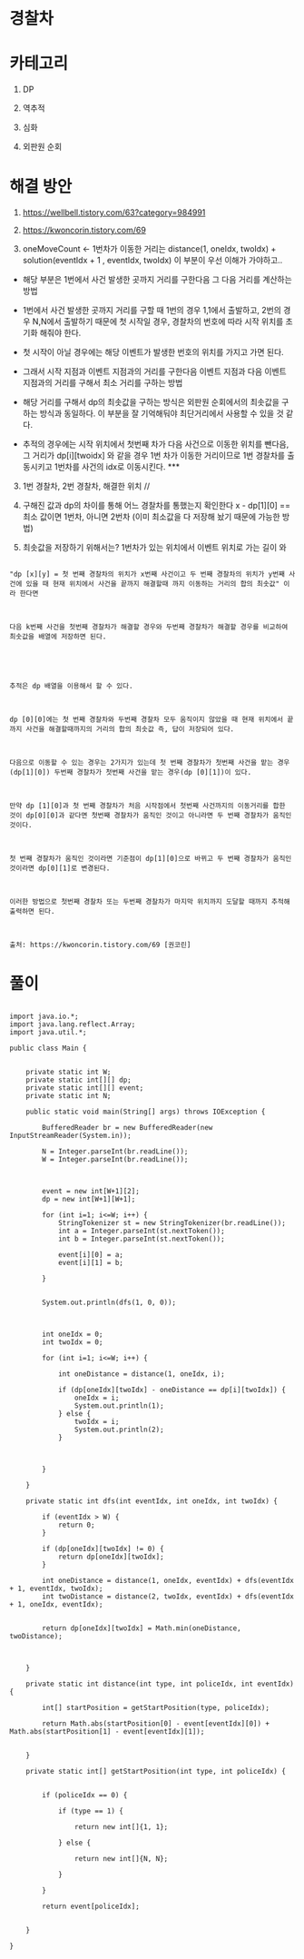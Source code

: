 # 경찰차

# 카테고리

1. DP

2. 역추적

3. 심화

4. 외판원 순회

# 해결 방안

1. https://wellbell.tistory.com/63?category=984991

2. https://kwoncorin.tistory.com/69

1. oneMoveCount <- 1번차가 이동한 거리는 distance(1, oneIdx, twoIdx) + solution(eventIdx + 1 , eventIdx, twoIdx) 이 부분이 우선 이해가 가야하고.. 

- 해당 부분은 1번에서 사건 발생한 곳까지 거리를 구한다음 그 다음 거리를 계산하는 방법 

- 1번에서 사건 발생한 곳까지 거리를 구할 때 1번의 경우 1,1에서 출발하고, 2번의 경우 N,N에서 출발하기 때문에 첫 시작일 경우, 경찰차의 번호에 따라 시작 위치를 초기화 해줘야 한다.

- 첫 시작이 아닐 경우에는 해당 이벤트가 발생한 번호의 위치를 가지고 가면 된다.

- 그래서 시작 지점과 이벤트 지점과의 거리를 구한다음 이벤트 지점과 다음 이벤트 지점과의 거리를 구해서 최소 거리를 구하는 방법

- 해당 거리를 구해서 dp의 최솟값을 구하는 방식은 외판원 순회에서의 최솟값을 구하는 방식과 동일하다. 이 부분을 잘 기억해둬야 최단거리에서 사용할 수 있을 것 같다.

- 추적의 경우에는 시작 위치에서 첫번째 차가 다음 사건으로 이동한 위치를 뺀다음, 그 거리가 dp[i][twoidx] 와 같을 경우 1번 차가 이동한 거리이므로 1번 경찰차를 출동시키고 1번차를 사건의 idx로 이동시킨다. ***


3. 1번 경찰차, 2번 경찰차, 해결한 위치 // 

4. 구해진 값과 dp의 차이를 통해 어느 경찰차를 통했는지 확인한다 x - dp[1][0] == 최소 값이면 1번차, 아니면 2번차 (이미 최소값을 다 저장해 놨기 때문에 가능한 방법)

5. 최솟값을 저장하기 위해서는? 1번차가 있는 위치에서 이벤트 위치로 가는 길이 와 

```

"dp [x][y] = 첫 번째 경찰차의 위치가 x번째 사건이고 두 번째 경찰차의 위치가 y번째 사건에 있을 때 현재 위치에서 사건을 끝까지 해결할때 까지 이동하는 거리의 합의 최솟값" 이라 한다면

 

다음 k번째 사건을 첫번째 경찰차가 해결할 경우와 두번째 경찰차가 해결할 경우를 비교하여 최솟값을 배열에 저장하면 된다.

 

 

추적은 dp 배열을 이용해서 할 수 있다.

 

dp [0][0]에는 첫 번째 경찰차와 두번째 경찰차 모두 움직이지 않았을 때 현재 위치에서 끝까지 사건을 해결할때까지의 거리의 합의 최솟값 즉, 답이 저장되어 있다. 

 

다음으로 이동할 수 있는 경우는 2가지가 있는데 첫 번째 경찰차가 첫번째 사건을 맡는 경우 (dp[1][0]) 두번째 경찰차가 첫번째 사건을 맡는 경우(dp [0][1])이 있다.

 

만약 dp [1][0]과 첫 번째 경찰차가 처음 시작점에서 첫번째 사건까지의 이동거리를 합한 것이 dp[0][0]과 같다면 첫번째 경찰차가 움직인 것이고 아니라면 두 번째 경찰차가 움직인 것이다.

 

첫 번째 경찰차가 움직인 것이라면 기준점이 dp[1][0]으로 바뀌고 두 번째 경찰차가 움직인 것이라면 dp[0][1]로 변경된다.

 

이러한 방법으로 첫번째 경찰차 또는 두번째 경찰차가 마지막 위치까지 도달할 때까지 추적해 출력하면 된다.



출처: https://kwoncorin.tistory.com/69 [권코린]

```

# 풀이


```

import java.io.*;
import java.lang.reflect.Array;
import java.util.*;

public class Main {


    private static int W;
    private static int[][] dp;
    private static int[][] event;
    private static int N;

    public static void main(String[] args) throws IOException {

        BufferedReader br = new BufferedReader(new InputStreamReader(System.in));

        N = Integer.parseInt(br.readLine());
        W = Integer.parseInt(br.readLine());



        event = new int[W+1][2];
        dp = new int[W+1][W+1];

        for (int i=1; i<=W; i++) {
            StringTokenizer st = new StringTokenizer(br.readLine());
            int a = Integer.parseInt(st.nextToken());
            int b = Integer.parseInt(st.nextToken());

            event[i][0] = a;
            event[i][1] = b;

        }


        System.out.println(dfs(1, 0, 0));



        int oneIdx = 0;
        int twoIdx = 0;

        for (int i=1; i<=W; i++) {

            int oneDistance = distance(1, oneIdx, i);

            if (dp[oneIdx][twoIdx] - oneDistance == dp[i][twoIdx]) {
                oneIdx = i;
                System.out.println(1);
            } else {
                twoIdx = i;
                System.out.println(2);
            }



        }

    }

    private static int dfs(int eventIdx, int oneIdx, int twoIdx) {

        if (eventIdx > W) {
            return 0;
        }

        if (dp[oneIdx][twoIdx] != 0) {
            return dp[oneIdx][twoIdx];
        }

        int oneDistance = distance(1, oneIdx, eventIdx) + dfs(eventIdx + 1, eventIdx, twoIdx);
        int twoDistance = distance(2, twoIdx, eventIdx) + dfs(eventIdx + 1, oneIdx, eventIdx);


        return dp[oneIdx][twoIdx] = Math.min(oneDistance, twoDistance);



    }

    private static int distance(int type, int policeIdx, int eventIdx) {

        int[] startPosition = getStartPosition(type, policeIdx);

        return Math.abs(startPosition[0] - event[eventIdx][0]) + Math.abs(startPosition[1] - event[eventIdx][1]);


    }

    private static int[] getStartPosition(int type, int policeIdx) {


        if (policeIdx == 0) {

            if (type == 1) {

                return new int[]{1, 1};

            } else {

                return new int[]{N, N};

            }

        }

        return event[policeIdx];


    }

}

```
